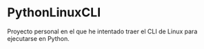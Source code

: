 # PythonLinuxCLI
Proyecto personal en el que he intentado traer el CLI de Linux para ejecutarse en Python.
